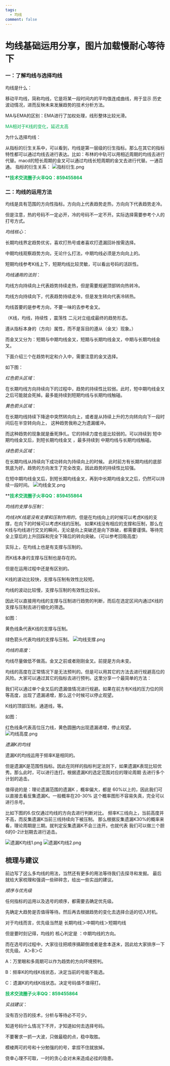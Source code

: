 ```yaml
---
tags:
  - 均线
comment: false
---
```

# 均线基础运用分享，图片加载慢耐心等待下


### 一：了解均线与选择均线

均线是什么：

移动平均线，简称均线，它是将某一段时间内的平均值连成曲线，用于显示
历史波动情况，进而反映未来发展趋势的技术分析方法。

MA与EMA的区别：EMA进行了加权处理，线形整体比较光滑。

<font color="#00b050">MA相对于K线的变化，延迟太高</font>

为什么选择均线：

从指标的衍生关系中，可以看到，均线是第一层级的衍生指标。那么在其它的指标特性都可以通过均线去进行表达。比如：布林的中轨可以用相近周期的均线去进行代替。macd的短长周期的金叉可以通过均线长短周期的金叉去进行代替。一通百通。
指标的衍生关系：
![指标衍生.png](https://cloudflare-imgbed-dp1.pages.dev/file/1726338530529_指标衍生.png)



 **<font color="#00b050">**技术交流圈子火丰QQ：859455864**</font>
### 二：均线的运用方法

均线是具有范围的方向性指标。方向向上代表趋势走热，方向向下代表趋势走冷。

但是注意，热的号码不一定必开，冷的号码不一定不开。实际选择需要参考个人的打号方式。


*均线核心*：

长期均线界定趋势优劣，喜欢打热号或者喜欢打遗漏回补按需选择。

中期均线观察趋势方向，无论什么打法，中期均线必须是方向向上的。

短期均线参考K线上下，短期均线比较灵敏，可以看出号码的活跃性。

*均线通用的法则*：

均线方向持续向上代表趋势持续走热，但是需要规避顶部转向热转冷。

均线方向持续向下，代表趋势持续走冷，但是发生转向代表冷转热。

均线首要的是参考方向，不要一味的去参考金叉。

（K线，均线，持续性 ，震荡性  二元对立组成最终的趋势形态。

遵从指标本身的（方向）属性，而不是盲目的遵从（金叉）现象。）

而金叉又分为：短期与中期均线金叉，短期与长期均线金叉，中期与长期均线金叉。

下面介绍三个在趋势判定和介入中，需要注意的金叉选择。

如下图：

*红色箭头区域*：

在长期均线方向持续向下的过程中，趋势的持续性比较弱。此时，短中期均线金叉之后可能就会死掉。最多能持续到短期均线与长期均线触碰。

*黄色箭头区域*：

在长期均线持续下降途中突然转向向上，或者是从持续上升的方向转向向下一段时间后在半空转向向上， 这种趋势我称之为遗漏缓冲。

而这种趋势的现象就是垂死挣扎。它的持续力度也是比较弱的。可以持续到  短中期均线金叉后，到短长期均线金叉 ，最多持续到 中期均线与长期均线触碰。

*绿色箭头区域*：

在长期均线从持续向下成功转向为持续向上的时候。 此时前方有长期均线的底部筑底为好。趋势的方向发生了完全改变。因此趋势的持续性比较强。

在短中期均线金叉后，到短长期均线金叉，再到中长期均线金叉之后，仍然可以持续一段时间。
![均线金叉.png](https://cloudflare-imgbed-dp1.pages.dev/file/1726338858549_均线金叉.png)


 **<font color="#00b050">**技术交流圈子火丰QQ：859455864**</font>

*均线的支撑与压制*：


*均线对K线是没有支撑和压制作用的*，但是在均线向上的时候可以考虑K线的支撑，在向下的时候可以考虑K线的压制。 如果K线没有相应的支撑和压制，那么在K线与均线进行交叉的瞬间，无论是向上突破还是向下跌破，都需要谨慎。等待完全上穿后的上升回踩和完全下降后的转向突破。（可以参考回吸高度）

实际上，在均线上也是有支撑与压制的。

而K线本身的支撑与压制也是存在的。

但是在运用过程中还是有区别的。

K线的波动比较快，支撑与压制有效性比较短。

均线的波动比较慢，支撑与压制的有效性比较长。

因此可以直接用均线的支撑与压制进行趋势的判断，而后在选定区间内通过K线的支撑与压制去进行细化的筛选。

如图：

黄色线条代表K线的支撑与压制。

绿色箭头代表均线的支撑与压制。
![均线支撑.png](https://cloudflare-imgbed-dp1.pages.dev/file/1726338943584_均线支撑.png)

*均线的高度*：

均线尽量做低不做高。金叉之前或者刚刚金叉。前提是方向未变。

均线的高度在正常情况下是无法预判的。但是可以用其它的方法去进行规避高位的风险。大家可以通过其它的指标去进行预判。这里分享一个最简单的方法：

我们可以通过单个金叉后的遗漏值情况进行规避。如果在前方有K线的压力位的同等高度，出现了遗漏递增，那么这个时候可以停止观望。

K线的顶部压制，通道线，等。


如图：

红色线条代表高位压力线，黄色圆圈内出现遗漏递增，停止观望。
![均线高度.png](https://cloudflare-imgbed-dp1.pages.dev/file/1726339013651_均线高度.png)

*遗漏K的均线*

遗漏K的均线运用于频率K是相同的。

但是遗漏K是范围性指标。因此在同样的指标判定法则下，如果遗漏K表现比较优秀。那么此时，可以进行连打。根据遗漏K的选定范围对应的理论周期 去进行多个计划的追击。

值得说的是：理论遗漏范围的遗漏K ，概率偏大，都是 60%以上的，因此我们可以直接去看反集遗漏K。一般概率在20-30% 这个概率图形不容易失真，完全可以进行杀号。

比如下图的6.仅仅通过均线的方向去进行判断对比。 频率K三线向上，当前高度并不高，而反集遗漏K当前三线持续向下被压制。 那么根据反集遗漏K30%的概率来看，理论周期是三期。就判定反集遗漏K不会三连开。也就代表 我们可以做三个胆6的0-2计划期去进行追击。

![遗漏K均线1.png](https://cloudflare-imgbed-dp1.pages.dev/file/1726339150047_遗漏K均线1.png)
![遗漏K均线2.png](https://cloudflare-imgbed-dp1.pages.dev/file/1726339146349_遗漏K均线2.png)


## 梳理与建议
前边写了这么多均线的用法，当然还有更多的用法等待我们去探寻和发掘。
最后就给大家梳理和强调一些碎碎念，给出一些实战的建议。

*顺序与优先级*

任何指标的运用以及选号的顺序，都需要去确定优先级。

先确定大趋势是否值得等待。然后再去根据趋势的变化去选择合适的切入时机。

对于均线而言，优先级当然是   长期均线＞中期均线＞短期均线

但是要时刻记得，均线的 核心判定是  ：中期均线的方向。

而在选号的过程中，大家往往把顺序搞颠倒或者是舍本逐末，因此给大家排序一下优先级。   A＞B＞C

A：万里眼和多周期可以作为趋势的方向环境预判。

B：频率K的均线K线状态，决定当前的号能不能选。

C：遗漏K的均线K线状态。决定号码值不值得打。

 **<font color="#00b050">**技术交流圈子火丰QQ：859455864**</font>**

*实战建议*：

没有百分百的技术，分析与等待必不可少。

知道号码什么情况下不开，才知道如何去选择号码。

不要奢求一抓一大波，只做最稳的点，稳中取胜。

模棱两可的号和十分勉强的的号，拿捏不住就放掉。

侥幸心理不可取，一时的贪心会对未来造成必挂的隐患。
